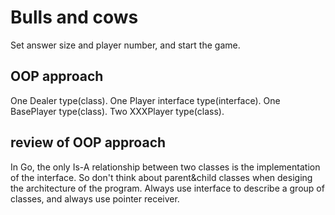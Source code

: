 # Bulls and cows
Set answer size and player number, and start the game.

## OOP approach
One Dealer type(class).
One Player interface type(interface).
One BasePlayer type(class).
Two XXXPlayer type(class).

## review of OOP approach
In Go, the only Is-A relationship between two classes is the implementation of the interface. So don't think about parent&child classes when desiging the architecture of the program.
Always use interface to describe a group of classes, and always use pointer receiver.

